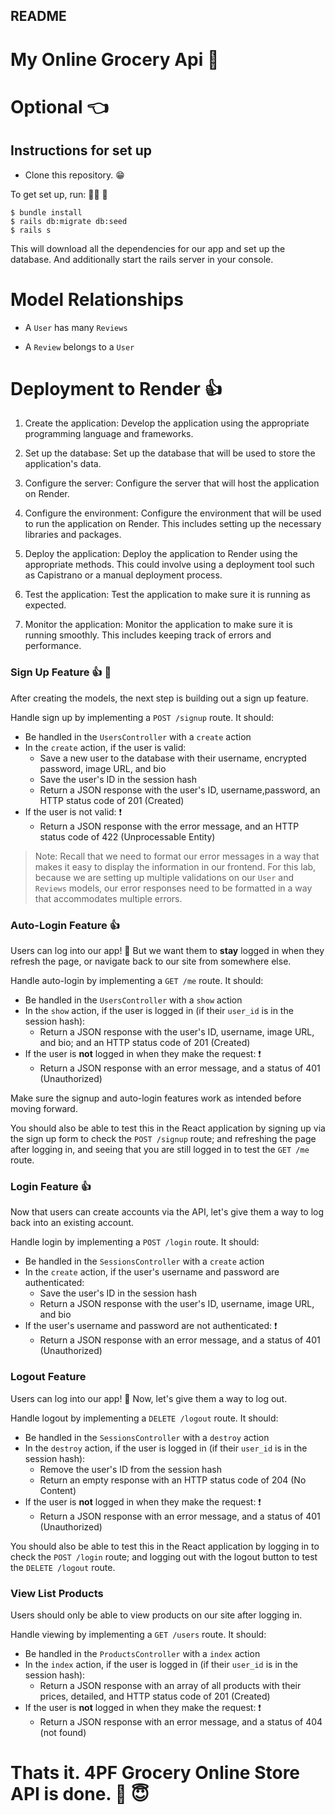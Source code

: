 ## README

# My Online Grocery Api  :star2:

# Optional :point_left:
## Instructions for set up 
  * Clone this repository. :grin:

  To get set up, run: :running_woman:	:running:	

```console
$ bundle install   
$ rails db:migrate db:seed
$ rails s
```
This will download all the dependencies for our app and set up the database.
And additionally start the rails server in your console.

# Model Relationships

 - A `User` has many `Reviews`

- A `Review` belongs to a `User`

# Deployment to Render  :+1:

1. Create the application: Develop the application using the appropriate programming language and frameworks.

2. Set up the database: Set up the database that will be used to store the application's data.

3. Configure the server: Configure the server that will host the application on Render.

4. Configure the environment: Configure the environment that will be used to run the application on Render. This includes setting up the necessary libraries and packages.

5. Deploy the application: Deploy the application to Render using the appropriate methods. This could involve using a deployment tool such as Capistrano or a manual deployment process.

6. Test the application: Test the application to make sure it is running as expected.

7. Monitor the application: Monitor the application to make sure it is running smoothly. This includes keeping track of errors and performance.

### Sign Up Feature   :+1: :page_facing_up:

After creating the models, the next step is building out a sign up feature.

Handle sign up by implementing a `POST /signup` route. It should:

- Be handled in the `UsersController` with a `create` action
- In the `create` action, if the user is valid:
  - Save a new user to the database with their username, encrypted password,
    image URL, and bio
  - Save the user's ID in the session hash
  - Return a JSON response with the user's ID, username,password, an HTTP status code of 201 (Created)
- If the user is not valid:  :exclamation:
  - Return a JSON response with the error message, and an HTTP status code of
    422 (Unprocessable Entity)

> Note: Recall that we need to format our error messages in a way that makes it
> easy to display the information in our frontend. For this lab, because we are
> setting up multiple validations on our `User` and `Reviews` models, our error
> responses need to be formatted in a way that accommodates multiple errors.

### Auto-Login Feature  :+1:

Users can log into our app! 🎉 But we want them to **stay** logged in when they
refresh the page, or navigate back to our site from somewhere else.

Handle auto-login by implementing a `GET /me` route. It should:

- Be handled in the `UsersController` with a `show` action
- In the `show` action, if the user is logged in (if their `user_id` is in the
  session hash):
  - Return a JSON response with the user's ID, username, image URL, and bio; and
    an HTTP status code of 201 (Created)
- If the user is **not** logged in when they make the request:  :exclamation:
  - Return a JSON response with an error message, and a status of 401
    (Unauthorized)

Make sure the signup and auto-login features work as intended before moving
forward.



You should also be able to test this in the React application by signing up via
the sign up form to check the `POST /signup` route; and refreshing the page
after logging in, and seeing that you are still logged in to test the `GET /me`
route.

### Login Feature  :+1:

Now that users can create accounts via the API, let's give them a way to log
back into an existing account.

Handle login by implementing a `POST /login` route. It should:

- Be handled in the `SessionsController` with a `create` action
- In the `create` action, if the user's username and password are authenticated:
  - Save the user's ID in the session hash
  - Return a JSON response with the user's ID, username, image URL, and bio
- If the user's username and password are not authenticated:  :exclamation:
  - Return a JSON response with an error message, and a status of 401
    (Unauthorized)


### Logout Feature

Users can log into our app! 🎉 Now, let's give them a way to log out.

Handle logout by implementing a `DELETE /logout` route. It should:

- Be handled in the `SessionsController` with a `destroy` action
- In the `destroy` action, if the user is logged in (if their `user_id` is in
  the session hash):
  - Remove the user's ID from the session hash
  - Return an empty response with an HTTP status code of 204 (No Content)
- If the user is **not** logged in when they make the request:  :exclamation:
  - Return a JSON response with an error message, and a status of 401
    (Unauthorized)


You should also be able to test this in the React application by logging in to
check the `POST /login` route; and logging out with the logout button to test
the `DELETE /logout` route.

### View List Products

Users should only be able to view products on our site after logging in.

Handle viewing by implementing a `GET /users` route. It should:

- Be handled in the `ProductsController` with a `index` action
- In the `index` action, if the user is logged in (if their `user_id` is in the
  session hash):
  - Return a JSON response with an array of all products with their prices,
    detailed, and HTTP status code of 201 (Created)
- If the user is **not** logged in when they make the request:  :exclamation:
  - Return a JSON response with an error message, and a status of 404
    (not found)



# Thats it. 4PF Grocery Online Store API is done. 	:blue_heart: :innocent:	
